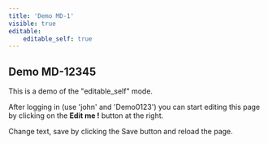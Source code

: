 ```yaml
---
title: 'Demo MD-1'
visible: true
editable:
    editable_self: true
---
```


## Demo MD-12345

This is a demo of the "editable_self" mode.

After logging in (use 'john' and 'Demo0123') you can start editing this page by clicking on the <b>Edit me !</b> button at the right.

Change text, save by clicking the Save button and reload the page.
